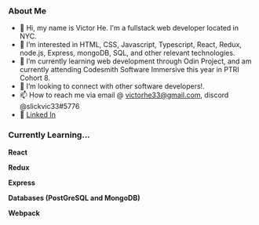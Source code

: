 <h3> About Me </h3>

- 👋 Hi, my name is Victor He. I'm a fullstack web developer located in NYC.
- 👀 I’m interested in HTML, CSS, Javascript, Typescript, React, Redux, node.js, Express, mongoDB, SQL, and other relevant technologies.
- 🌱 I’m currently learning web development through Odin Project, and am currently attending Codesmith Software Immersive this year in PTRI Cohort 8.
- 💞️ I’m looking to connect with other software developers!.
- 📫 How to reach me via email @ victorhe33@gmail.com, discord @slickvic33#5776
- 💼 [Linked In](https://www.linkedin.com/in/victorhe33/)

<h3> Currently Learning... </h3>

**React**

**Redux**

**Express**

**Databases (PostGreSQL and MongoDB)**

**Webpack**

<!---
victorhe33/victorhe33 is a ✨ special ✨ repository because its `README.md` (this file) appears on your GitHub profile.
You can click the Preview link to take a look at your changes.
--->
